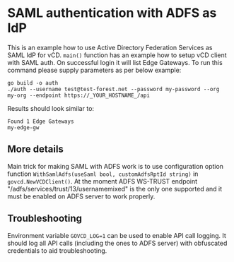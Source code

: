 # SAML authentication with ADFS as IdP
This is an example how to use Active Directory Federation Services as SAML IdP for vCD.
`main()` function has an example how to setup vCD client with SAML auth. On successful login it will
list Edge Gateways.
To run this command please supply parameters as per below example:
```
go build -o auth
./auth --username test@test-forest.net --password my-password --org my-org --endpoint https://_YOUR_HOSTNAME_/api
```

Results should look similar to:
```
Found 1 Edge Gateways
my-edge-gw
```


## More details
Main trick for making SAML with ADFS work is to use configuration option function
`WithSamlAdfs(useSaml bool, customAdfsRptId string)` in `govcd.NewVCDClient()`.
At the moment ADFS WS-TRUST endpoint "/adfs/services/trust/13/usernamemixed" is the only one
supported and it must be enabled on ADFS server to work properly.

## Troubleshooting
Environment variable `GOVCD_LOG=1` can be used to enable API call logging. It should log all API
calls (including the ones to ADFS server) with obfuscated credentials to aid troubleshooting.
